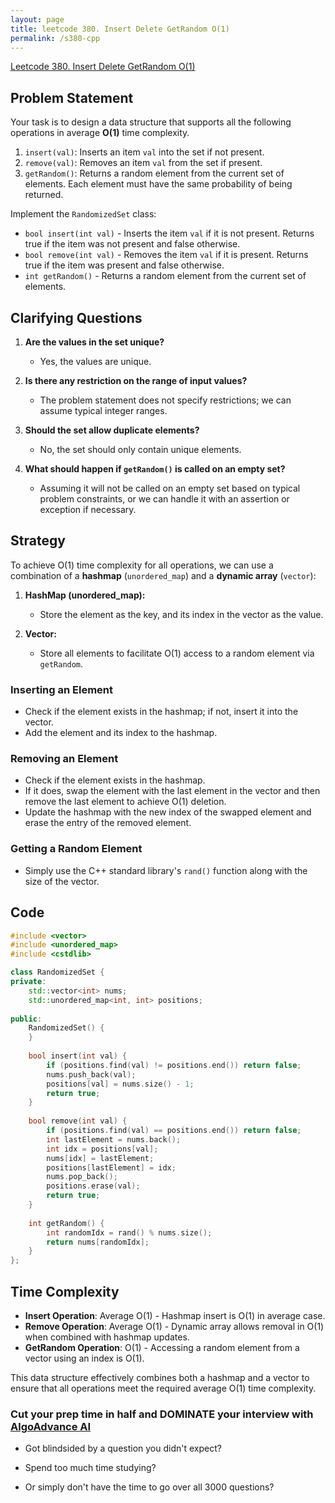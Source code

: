 ```yaml
---
layout: page
title: leetcode 380. Insert Delete GetRandom O(1)
permalink: /s380-cpp
---
```

[Leetcode 380. Insert Delete GetRandom O(1)](https://algoadvance.github.io/algoadvance/l380)
## Problem Statement

Your task is to design a data structure that supports all the following operations in average **O(1)** time complexity.

1. `insert(val)`: Inserts an item `val` into the set if not present.
2. `remove(val)`: Removes an item `val` from the set if present.
3. `getRandom()`: Returns a random element from the current set of elements. Each element must have the same probability of being returned.

Implement the `RandomizedSet` class:

- `bool insert(int val)` - Inserts the item `val` if it is not present. Returns true if the item was not present and false otherwise.
- `bool remove(int val)` - Removes the item `val` if it is present. Returns true if the item was present and false otherwise.
- `int getRandom()` - Returns a random element from the current set of elements.

## Clarifying Questions

1. **Are the values in the set unique?**
   - Yes, the values are unique.
   
2. **Is there any restriction on the range of input values?**
   - The problem statement does not specify restrictions; we can assume typical integer ranges.

3. **Should the set allow duplicate elements?**
   - No, the set should only contain unique elements.

4. **What should happen if `getRandom()` is called on an empty set?**
   - Assuming it will not be called on an empty set based on typical problem constraints, or we can handle it with an assertion or exception if necessary.

## Strategy

To achieve O(1) time complexity for all operations, we can use a combination of a **hashmap** (`unordered_map`) and a **dynamic array** (`vector`):

1. **HashMap (unordered_map):**
   - Store the element as the key, and its index in the vector as the value.

2. **Vector:**
   - Store all elements to facilitate O(1) access to a random element via `getRandom`.

### Inserting an Element
- Check if the element exists in the hashmap; if not, insert it into the vector.
- Add the element and its index to the hashmap.

### Removing an Element
- Check if the element exists in the hashmap.
- If it does, swap the element with the last element in the vector and then remove the last element to achieve O(1) deletion.
- Update the hashmap with the new index of the swapped element and erase the entry of the removed element.

### Getting a Random Element
- Simply use the C++ standard library's `rand()` function along with the size of the vector.

## Code

```cpp
#include <vector>
#include <unordered_map>
#include <cstdlib>

class RandomizedSet {
private:
    std::vector<int> nums;
    std::unordered_map<int, int> positions;
    
public:
    RandomizedSet() {
    }
    
    bool insert(int val) {
        if (positions.find(val) != positions.end()) return false;
        nums.push_back(val);
        positions[val] = nums.size() - 1;
        return true;
    }
    
    bool remove(int val) {
        if (positions.find(val) == positions.end()) return false;
        int lastElement = nums.back();
        int idx = positions[val];
        nums[idx] = lastElement;
        positions[lastElement] = idx;
        nums.pop_back();
        positions.erase(val);
        return true;
    }
    
    int getRandom() {
        int randomIdx = rand() % nums.size();
        return nums[randomIdx];
    }
};
```

## Time Complexity

- **Insert Operation**: Average O(1) - Hashmap insert is O(1) in average case.
- **Remove Operation**: Average O(1) - Dynamic array allows removal in O(1) when combined with hashmap updates.
- **GetRandom Operation**: O(1) - Accessing a random element from a vector using an index is O(1).

This data structure effectively combines both a hashmap and a vector to ensure that all operations meet the required average O(1) time complexity.


### Cut your prep time in half and DOMINATE your interview with [AlgoAdvance AI](https://algoAdvance.com)

- Got blindsided by a question you didn't expect?

- Spend too much time studying?

- Or simply don't have the time to go over all 3000 questions?

